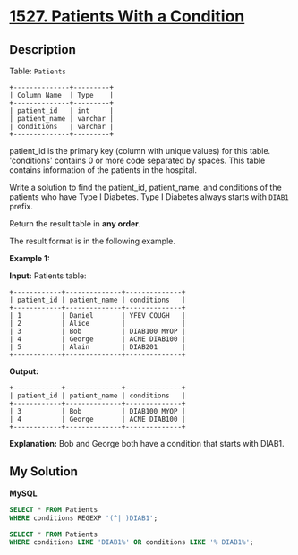 # [1527. Patients With a Condition](https://leetcode.com/problems/patients-with-a-condition)

## Description

Table: `Patients`

```
+--------------+---------+
| Column Name  | Type    |
+--------------+---------+
| patient_id   | int     |
| patient_name | varchar |
| conditions   | varchar |
+--------------+---------+
```

patient_id is the primary key (column with unique values) for this table.
'conditions' contains 0 or more code separated by spaces.
This table contains information of the patients in the hospital.

Write a solution to find the patient_id, patient_name, and conditions of the patients who have Type I Diabetes. Type I Diabetes always starts with `DIAB1` prefix.

Return the result table in **any order**.

The result format is in the following example.

**Example 1:**

**Input:**
Patients table:

```
+------------+--------------+--------------+
| patient_id | patient_name | conditions   |
+------------+--------------+--------------+
| 1          | Daniel       | YFEV COUGH   |
| 2          | Alice        |              |
| 3          | Bob          | DIAB100 MYOP |
| 4          | George       | ACNE DIAB100 |
| 5          | Alain        | DIAB201      |
+------------+--------------+--------------+
```

**Output:**

```
+------------+--------------+--------------+
| patient_id | patient_name | conditions   |
+------------+--------------+--------------+
| 3          | Bob          | DIAB100 MYOP |
| 4          | George       | ACNE DIAB100 |
+------------+--------------+--------------+
```

**Explanation:** Bob and George both have a condition that starts with DIAB1.

## My Solution

**MySQL**

```sql
SELECT * FROM Patients
WHERE conditions REGEXP '(^| )DIAB1';

```

```sql
SELECT * FROM Patients
WHERE conditions LIKE 'DIAB1%' OR conditions LIKE '% DIAB1%';
```
